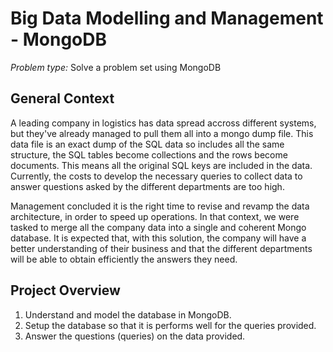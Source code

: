 # Big Data Modelling and Management - MongoDB


*Problem type:* Solve a problem set using MongoDB


## General Context
A leading company in logistics has data spread accross different systems, but they've already managed to pull them all into a mongo dump file. This data file is an exact dump of the SQL data so includes all the same structure, the SQL tables become collections and the rows become documents. This means all the original SQL keys are included in the data. Currently, the costs to develop the necessary queries to collect data to answer questions asked by the different departments are too high. 

Management concluded it is the right time to revise and revamp the data architecture, in order to speed up operations. In that context, we were tasked to merge all the company data into a single and coherent Mongo database. It is expected that, with this solution, the company will have a better understanding of their business and that the different departments will be able to obtain efficiently the answers they need.


## Project Overview
1. Understand and model the database in MongoDB.
2. Setup the database so that it is performs well for the queries provided.
3. Answer the questions (queries) on the data provided.
